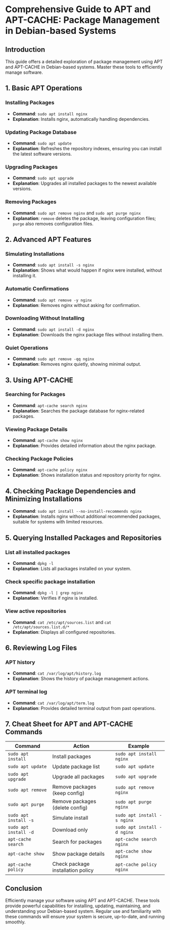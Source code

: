 
# Comprehensive Guide to APT and APT-CACHE: Package Management in Debian-based Systems

## Introduction
This guide offers a detailed exploration of package management using APT and APT-CACHE in Debian-based systems. Master these tools to efficiently manage software.

## 1. Basic APT Operations
### Installing Packages
- **Command**: `sudo apt install nginx`
- **Explanation**: Installs nginx, automatically handling dependencies.

### Updating Package Database
- **Command**: `sudo apt update`
- **Explanation**: Refreshes the repository indexes, ensuring you can install the latest software versions.

### Upgrading Packages
- **Command**: `sudo apt upgrade`
- **Explanation**: Upgrades all installed packages to the newest available versions.

### Removing Packages
- **Command**: `sudo apt remove nginx` and `sudo apt purge nginx`
- **Explanation**: `remove` deletes the package, leaving configuration files; `purge` also removes configuration files.

## 2. Advanced APT Features
### Simulating Installations
- **Command**: `sudo apt install -s nginx`
- **Explanation**: Shows what would happen if nginx were installed, without installing it.

### Automatic Confirmations
- **Command**: `sudo apt remove -y nginx`
- **Explanation**: Removes nginx without asking for confirmation.

### Downloading Without Installing
- **Command**: `sudo apt install -d nginx`
- **Explanation**: Downloads the nginx package files without installing them.

### Quiet Operations
- **Command**: `sudo apt remove -qq nginx`
- **Explanation**: Removes nginx quietly, showing minimal output.

## 3. Using APT-CACHE
### Searching for Packages
- **Command**: `apt-cache search nginx`
- **Explanation**: Searches the package database for nginx-related packages.

### Viewing Package Details
- **Command**: `apt-cache show nginx`
- **Explanation**: Provides detailed information about the nginx package.

### Checking Package Policies
- **Command**: `apt-cache policy nginx`
- **Explanation**: Shows installation status and repository priority for nginx.

## 4. Checking Package Dependencies and Minimizing Installations
- **Command**: `sudo apt install --no-install-recommends nginx`
- **Explanation**: Installs nginx without additional recommended packages, suitable for systems with limited resources.

## 5. Querying Installed Packages and Repositories
### List all installed packages
- **Command**: `dpkg -l`
- **Explanation**: Lists all packages installed on your system.

### Check specific package installation
- **Command**: `dpkg -l | grep nginx`
- **Explanation**: Verifies if nginx is installed.

### View active repositories
- **Command**: `cat /etc/apt/sources.list` and `cat /etc/apt/sources.list.d/*`
- **Explanation**: Displays all configured repositories.

## 6. Reviewing Log Files
### APT history
- **Command**: `cat /var/log/apt/history.log`
- **Explanation**: Shows the history of package management actions.

### APT terminal log
- **Command**: `cat /var/log/apt/term.log`
- **Explanation**: Provides detailed terminal output from past operations.

## 7. Cheat Sheet for APT and APT-CACHE Commands
| Command | Action | Example |
|---------|--------|---------|
| `sudo apt install` | Install packages | `sudo apt install nginx` |
| `sudo apt update` | Update package list | `sudo apt update` |
| `sudo apt upgrade` | Upgrade all packages | `sudo apt upgrade` |
| `sudo apt remove` | Remove packages (keep config) | `sudo apt remove nginx` |
| `sudo apt purge` | Remove packages (delete config) | `sudo apt purge nginx` |
| `sudo apt install -s` | Simulate install | `sudo apt install -s nginx` |
| `sudo apt install -d` | Download only | `sudo apt install -d nginx` |
| `apt-cache search` | Search for packages | `apt-cache search nginx` |
| `apt-cache show` | Show package details | `apt-cache show nginx` |
| `apt-cache policy` | Check package installation policy | `apt-cache policy nginx` |

## Conclusion
Efficiently manage your software using APT and APT-CACHE. These tools provide powerful capabilities for installing, updating, maintaining, and understanding your Debian-based system. Regular use and familiarity with these commands will ensure your system is secure, up-to-date, and running smoothly.
